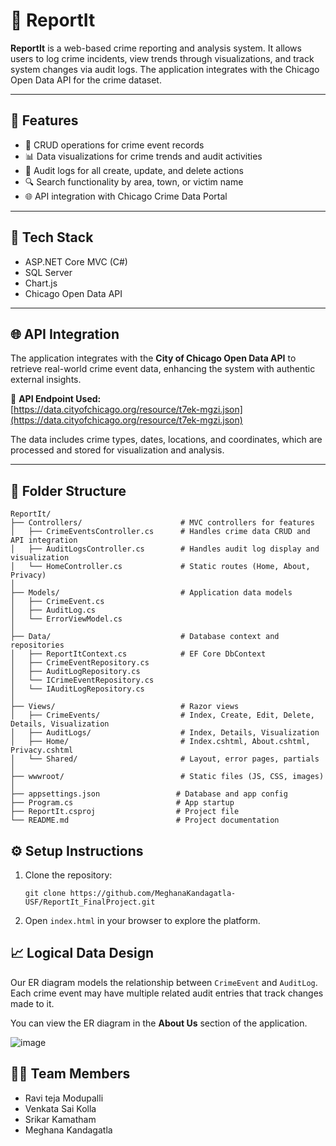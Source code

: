 # 🚨 ReportIt

**ReportIt** is a web-based crime reporting and analysis system. It allows users to log crime incidents, view trends through visualizations, and track system changes via audit logs. The application integrates with the Chicago Open Data API for the crime dataset.

---

## 🎯 Features

- 📝 CRUD operations for crime event records
- 📊 Data visualizations for crime trends and audit activities
- 🧾 Audit logs for all create, update, and delete actions
- 🔍 Search functionality by area, town, or victim name
- 🌐 API integration with Chicago Crime Data Portal

---

## 🧱 Tech Stack

- ASP.NET Core MVC (C#)
- SQL Server 
- Chart.js 
- Chicago Open Data API

---
## 🌐 API Integration

The application integrates with the **City of Chicago Open Data API** to retrieve real-world crime event data, enhancing the system with authentic external insights.

🔗 **API Endpoint Used:**  
[https://data.cityofchicago.org/resource/t7ek-mgzi.json](https://data.cityofchicago.org/resource/t7ek-mgzi.json)

The data includes crime types, dates, locations, and coordinates, which are processed and stored for visualization and analysis.

---
## 📂 Folder Structure
```
ReportIt/
├── Controllers/                      # MVC controllers for features
│   ├── CrimeEventsController.cs      # Handles crime data CRUD and API integration
│   ├── AuditLogsController.cs        # Handles audit log display and visualization
│   └── HomeController.cs             # Static routes (Home, About, Privacy)
│
├── Models/                           # Application data models
│   ├── CrimeEvent.cs
│   ├── AuditLog.cs
│   └── ErrorViewModel.cs
│
├── Data/                             # Database context and repositories
│   ├── ReportItContext.cs            # EF Core DbContext
│   ├── CrimeEventRepository.cs
│   ├── AuditLogRepository.cs
│   └── ICrimeEventRepository.cs
│   └── IAuditLogRepository.cs
│
├── Views/                            # Razor views
│   ├── CrimeEvents/                  # Index, Create, Edit, Delete, Details, Visualization
│   ├── AuditLogs/                    # Index, Details, Visualization
│   ├── Home/                         # Index.cshtml, About.cshtml, Privacy.cshtml
│   └── Shared/                       # Layout, error pages, partials
│
├── wwwroot/                          # Static files (JS, CSS, images)
│
├── appsettings.json                 # Database and app config
├── Program.cs                       # App startup
├── ReportIt.csproj                  # Project file
└── README.md                        # Project documentation
```

## ⚙️ Setup Instructions

1. Clone the repository:
   ```
   git clone https://github.com/MeghanaKandagatla-USF/ReportIt_FinalProject.git
   ```

2. Open `index.html` in your browser to explore the platform.

## 📈 Logical Data Design

Our ER diagram models the relationship between `CrimeEvent` and `AuditLog`. Each crime event may have multiple related audit entries that track changes made to it. 

You can view the ER diagram in the **About Us** section of the application.

![image](https://github.com/user-attachments/assets/956916f0-c9a0-461a-8ac8-4631705819fb)


## 👨‍💻 Team Members

- Ravi teja Modupalli 
- Venkata Sai Kolla
- Srikar Kamatham
- Meghana Kandagatla 



